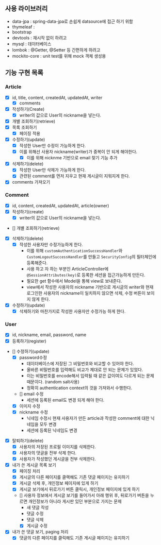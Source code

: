 ## 사용 라이브러리
- data-jpa : spring-data-jpa로 손쉽게 datsource에 접근 하기 위함
- thymeleaf : 
- bootstrap
- devtools : 재시작 없이 하려고
- mysql : 데이터베이스
- lombok : @Getter, @Setter 등 간편하게 하려고
- mockito-core : unit test를 위해 mock 객체 생성용
## 기능 구현 목록
### Article
- [x] id, title, content, createdAt, updatedAt, writer
  - [x] comments
- [x] 작성하기(Create)
  - [x] writer의 값으로 User의 nickname을 넣는다.
- [x] 개별 조회하기(retrieve)
- [x] 목록 조회하기
  - [x] 페이징 적용 
- [x] 수정하기(update)
  - [x] 작성한 User만 수정이 가능하게 한다.
  - [x] 이를 위해선 사용자 nickname(writer)가 중복이 안 되게 해야한다.
    - [x] 이를 위해 nicknme 기반으로 email 찾기 기능 추가
- [x] 삭제하기(delete)
  - [x] 작성한 User만 삭제가 가능하게 한다.
  - [x] 관련된 comment를 먼저 지우고 현재 게시글이 지워지게 한다.
- [x] comments 가져오기
### Comment
- [x] id, content, createdAt, updatedAt, article(owner)
- [x] 작성하기(create)
  - [x] writer의 값으로 User의 nickname을 넣는다.
- [] 개별 조회하기(retrieve)
- [x] 삭제하기(delete)
  - [x] 작성한 사용자만 수정가능하게 한다.
    - 이를 위해 `customAuthenticationSuccessHandler`와 `CustomLogoutSuccessHandler`를 만들고 `SecurityConfig`의 필터체인에 등록해준다.
    - 사용 하고 자 하는 부분인 ArticleController에 `@SessionAttributes(key)`로 등록한 세션을 접근가능하게 만든다.
    - 필요한 get 함수에서 Model을 통해 view로 보내준다.
    - view에서 작성한 사용자의 nickname 기반으로 게시글의 writer와 현재 로그인한 사용자의 nickname이 일치하지 않으면 삭제, 수정 버튼이 보이지 않게 한다.
- [x] 수정하기(update)
  - [x] 삭제하기와 마찬가지로 작성한 사용자만 수정가능 하게 한다.
### User
- [x] id, nickname, email, password, name
- [x] 등록하기(register)
- [] 수정하기(update)
  - [x] password수정
    - 데이터베이스에 저장된 그 비밀번호와 비교할 수 있어야 한다.
    - 올바른 비밀번호를 입력해도 비교가 제대로 안 되는 문제가 있었다.
    - 이는 비밀번호를 encode해서 입력될 때 같은 값이여도 다르게 되는 문제 때문이다. (random salt사용)
    - 정확히 authentication context의 것을 가져와서 수행한다.
  - [] email 수정
    - 세션에 등록된 email도 변경 되게 해야 한다.
  - [x] 이미지 수정
  - [x] nickname 수정
    - 닉네임 수정시 현재 사용자가 만든 article과 작성한 comment에 대한 닉네임을 모두 변경
    - 세션에 등록된 닉네임도 변경
- [x] 탈퇴하기(delete)
  - [x] 사용자의 저장된 프로필 이미지를 삭제한다.
  - [x] 사용자의 댓글을 전부 삭제 한다.
  - [x] 사용자가 작성했던 게시글을 전부 삭제한다.
- [x] 내가 쓴 게시글 목록 보기
  - [x] 페이징 처리
  - [x] 게시글의 다른 페이지를 클랙해도 기존 댓글 페이지는 유지하기
  - [x] 게시글 삭제 후, 개인정보 페이지에 있게 하기
  - [x] 게시글 보기에서 뒤로가기 버튼 클릭시, 개인정보 페이지에 있게 하기
  - [] 사용자 정보에서 게시글 보기를 들어가서 아래 행위 후, 뒤로가기 버튼을 누르면 개인정보가 아니라 게시판 있던 부분으로 가지는 문제
    - 새 댓글 작성
    - 댓글 수정
    - 댓글 삭제
    - [x] 게시글 수정
- [x] 내가 쓴 댓글 보기, paging 처리
  - [x] 댓글의 다른 페이지를 클릭해도 기존 게시글 페이지는 유지하기